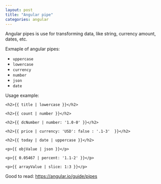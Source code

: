 ```yaml
---
layout: post
title: "Angular pipe"
categories: angular
---
```


Angular pipes is use for transforming data, like string, currency amount, dates, etc.

Exmaple of angular pipes:

- `uppercase`
- `lowercase`
- `currency`
- `number`
- `json`
- `date`

Usage example:

```
<h2>{{ title | lowercase }}</h2>

<h2>{{ count | number }}</h2>

<h2>{{ dcNumber | number: '1.0-0' }}</h2>

<h2>{{ price | currency: 'USD': false : '.1-3'  }}</h2>

<h2>{{ today | date | uppercase }}</h2>

<p>{{ objValue | json }}</p>

<p>{{ 0.05467 | percent: '1.1-2' }}</p>

<p>{{ arrayValue | slice: 1:3 }}</p>
```

Good to read: https://angular.io/guide/pipes